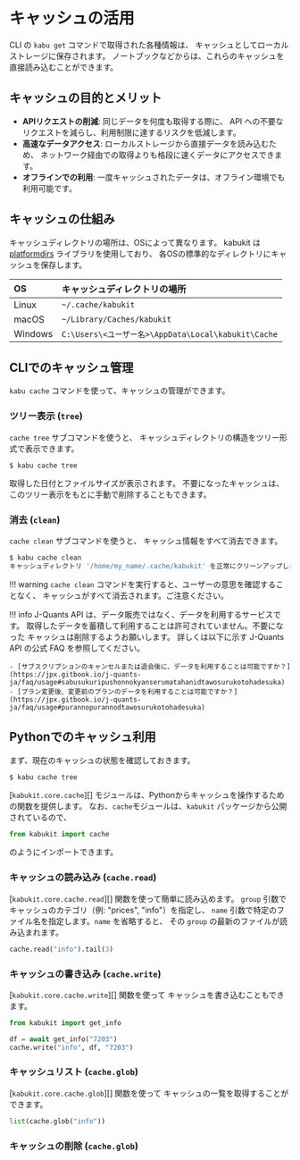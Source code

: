 # キャッシュの活用

CLI の `kabu get` コマンドで取得された各種情報は、
キャッシュとしてローカルストレージに保存されます。
ノートブックなどからは、これらのキャッシュを直接読み込むことができます。

## キャッシュの目的とメリット

- **APIリクエストの削減**: 同じデータを何度も取得する際に、
  API への不要なリクエストを減らし、利用制限に達するリスクを低減します。
- **高速なデータアクセス**: ローカルストレージから直接データを読み込むため、
  ネットワーク経由での取得よりも格段に速くデータにアクセスできます。
- **オフラインでの利用**: 一度キャッシュされたデータは、オフライン環境でも利用可能です。

## キャッシュの仕組み

キャッシュディレクトリの場所は、OSによって異なります。
kabukit は [platformdirs](https://platformdirs.readthedocs.io/en/latest/) ライブラリを使用しており、
各OSの標準的なディレクトリにキャッシュを保存します。

| OS      | キャッシュディレクトリの場所                           |
| :------ | :------------------------------------------------ |
| Linux   | `~/.cache/kabukit`                                |
| macOS   | `~/Library/Caches/kabukit`                        |
| Windows | `C:\Users\<ユーザー名>\AppData\Local\kabukit\Cache` |

## CLIでのキャッシュ管理

`kabu cache` コマンドを使って、キャッシュの管理ができます。

### ツリー表示 (`tree`)

`cache tree` サブコマンドを使うと、
キャッシュディレクトリの構造をツリー形式で表示できます。

```console exec="on" source="console"
$ kabu cache tree
```

取得した日付とファイルサイズが表示されます。
不要になったキャッシュは、このツリー表示をもとに手動で削除することもできます。

### 消去 (`clean`)

`cache clean` サブコマンドを使うと、
キャッシュ情報をすべて消去できます。

```bash
$ kabu cache clean
キャッシュディレクトリ '/home/my_name/.cache/kabukit' を正常にクリーンアップしました。
```

!!! warning
    `cache clean` コマンドを実行すると、ユーザーの意思を確認することなく、
    キャッシュがすべて消去されます。ご注意ください。

!!! info
    J-Quants API は、データ販売ではなく、データを利用するサービスです。
    取得したデータを蓄積して利用することは許可されていません。不要になった
    キャッシュは削除するようお願いします。
    詳しくは以下に示す J-Quants API の公式 FAQ を参照してください。

    - [サブスクリプションのキャンセルまたは退会後に、データを利用することは可能ですか？](https://jpx.gitbook.io/j-quants-ja/faq/usage#sabusukuripushonnokyanserumatahanidtawosurukotohadesuka)
    - [プラン変更後、変更前のプランのデータを利用することは可能ですか？](https://jpx.gitbook.io/j-quants-ja/faq/usage#purannopurannodtawosurukotohadesuka)

## Pythonでのキャッシュ利用

まず、現在のキャッシュの状態を確認しておきます。

```console exec="on" source="console"
$ kabu cache tree
```

[`kabukit.core.cache`][] モジュールは、Pythonからキャッシュを操作するための関数を提供します。
なお、`cache`モジュールは、`kabukit` パッケージから公開されているので、

```python exec="1" source="material-block"
from kabukit import cache
```

のようにインポートできます。

### キャッシュの読み込み (`cache.read`)

[`kabukit.core.cache.read`][] 関数を使って簡単に読み込めます。
`group` 引数でキャッシュのカテゴリ（例: "prices", "info"）を指定し、
`name` 引数で特定のファイル名を指定します。`name` を省略すると、
その `group` の最新のファイルが読み込まれます。

```python exec="1" source="material-block"
cache.read("info").tail(3)
```

### キャッシュの書き込み (`cache.write`)

[`kabukit.core.cache.write`][] 関数を使って
キャッシュを書き込むこともできます。

```python exec="1" source="material-block"
from kabukit import get_info

df = await get_info("7203")
cache.write("info", df, "7203")
```

### キャッシュリスト (`cache.glob`)

[`kabukit.core.cache.glob`][] 関数を使って
キャッシュの一覧を取得することができます。

```python exec="1" source="material-block"
list(cache.glob("info"))
```

### キャッシュの削除 (`cache.glob`)
<!-- ```python
import polars as pl
from kabukit.core import cache

# 株価情報を読み込む (最新のファイル)
prices_df = cache.read(group="prices")
print(prices_df.head())

# 特定のファイル名を指定して読み込む (例: "20240701" 部分)
specific_prices_df = cache.read(group="prices", name="20240701")
print(specific_prices_df.head())
```

#### データの書き込み (`cache.write`)

`kabukit.core.cache.write` 関数を使って、DataFrameをキャッシュに保存できます。
`group` 引数でキャッシュのカテゴリを指定し、`name` 引数でファイル名を指定します。`name` を省略すると、現在の日付がファイル名として使用されます。

```python
import polars as pl
from kabukit.core import cache

# サンプルデータ
data_to_cache = pl.DataFrame({"col1": [1, 2], "col2": ["A", "B"]})

# 日付をファイル名として保存
cache.write(group="my_data", df=data_to_cache)

# 特定のファイル名を指定して保存
cache.write(group="my_data", df=data_to_cache, name="custom_data_set")
```

#### キャッシュの消去 (`cache.clean`)

`kabukit.core.cache.clean` 関数を使って、キャッシュを削除できます。
`group` 引数を省略するとキャッシュディレクトリ全体が削除され、`group` を指定するとそのカテゴリのキャッシュのみが削除されます。

```python
from kabukit.core import cache

# キャッシュ全体を削除
cache.clean()

# 特定のグループのキャッシュのみを削除
cache.clean(group="prices") -->
